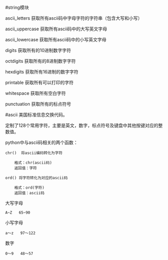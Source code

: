 #string模块

ascii_letters  获取所有ascii码中字母字符的字符串（包含大写和小写）

ascii_uppercase 获取所有ascii码中的大写英文字母

ascii_lowercase 获取所有ascii码中的小写英文字母

digits  获取所有的10进制数字字符

octdigits 获取所有的8进制数字字符

hexdigits  获取所有16进制的数字字符

printable  获取所有可以打印的字符

whitespace 获取所有空白字符

punctuation 获取所有的标点符号





#ascii
美国标准信息交换代码。

定制了128个常用字符，主要是英文，数字，标点符号及键盘中其他按键对应的整数值。


python中与ascii码相关的两个函数：

	chr()  将ascii编码转化为字符

		格式：chr(ascii码)
		返回值：字符

	ord() 将字符转化为对应的ascii码

		格式：ord(字符)
		返回值：ascii码


大写字母

	A~Z   65~90

小写字母

	a～z	  97～122

数字

	0～9	  48～57